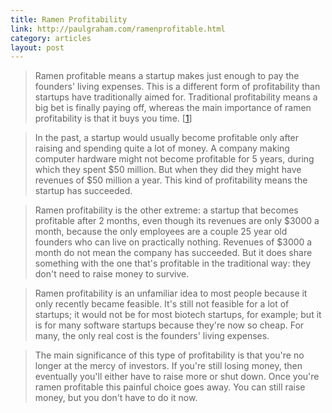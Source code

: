 ```yaml
---
title: Ramen Profitability
link: http://paulgraham.com/ramenprofitable.html
category: articles
layout: post
---
```


> Ramen profitable means a startup makes just enough to pay the founders' living
> expenses. This is a different form of profitability than startups have
> traditionally aimed for. Traditional profitability means a big bet is finally
> paying off, whereas the main importance of ramen profitability is that it buys
> you time. [[1][1]]

> In the past, a startup would usually become profitable only after raising and
> spending quite a lot of money. A company making computer hardware might not
> become profitable for 5 years, during which they spent $50 million. But when
> they did they might have revenues of $50 million a year. This kind of
> profitability means the startup has succeeded.

> Ramen profitability is the other extreme: a startup that becomes profitable
> after 2 months, even though its revenues are only $3000 a month, because the
> only employees are a couple 25 year old founders who can live on practically
> nothing. Revenues of $3000 a month do not mean the company has succeeded. But
> it does share something with the one that's profitable in the traditional way:
> they don't need to raise money to survive.

> Ramen profitability is an unfamiliar idea to most people because it only
> recently became feasible. It's still not feasible for a lot of startups; it
> would not be for most biotech startups, for example; but it is for many
> software startups because they're now so cheap. For many, the only real cost
> is the founders' living expenses.

> The main significance of this type of profitability is that you're no longer
> at the mercy of investors. If you're still losing money, then eventually
> you'll either have to raise more or shut down. Once you're ramen profitable
> this painful choice goes away. You can still raise money, but you don't have
> to do it now.

[1]: http://paulgraham.com/ramenprofitable.html#f1n
